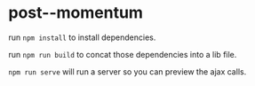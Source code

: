# post--momentum

run `npm install` to install dependencies.

run `npm run build` to concat those dependencies into a lib file.

`npm run serve` will run a server so you can preview the ajax calls.
